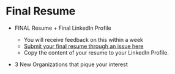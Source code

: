 # Final Resume 

- FINAL Resume + Final LinkedIn Profile
  - You will receive feedback on this within a week
  - [Submit your final resume through an issue here](https://github.com/ga-dc-outcomes/final-resume/blob/master/README.md)
  - Copy the content of your resume to your LinkedIn Profile. 

- 3 New Organizations that pique  your interest
